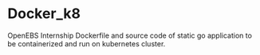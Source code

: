 # Docker_k8
OpenEBS Internship
Dockerfile and source code of static go application to be containerized and run on kubernetes cluster.
